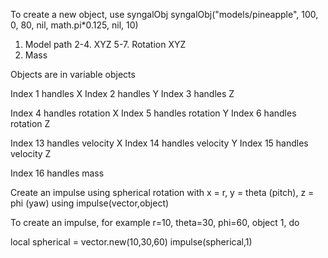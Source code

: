 
To create a new object, use syngalObj
syngalObj("models/pineapple", 100, 0, 80, nil,  math.pi*0.125, nil, 10)

1. Model path
2-4. XYZ
5-7. Rotation XYZ
8. Mass

Objects are in variable objects

Index 1 handles X
Index 2 handles Y
Index 3 handles Z

Index 4 handles rotation X
Index 5 handles rotation Y
Index 6 handles rotation Z

Index 13 handles velocity X
Index 14 handles velocity Y
Index 15 handles velocity Z

Index 16 handles mass

Create an impulse using spherical rotation with x = r, y = theta (pitch), z = phi (yaw) using impulse(vector,object)

To create an impulse, for example r=10, theta=30, phi=60, object 1, do

local spherical = vector.new(10,30,60)
impulse(spherical,1)

